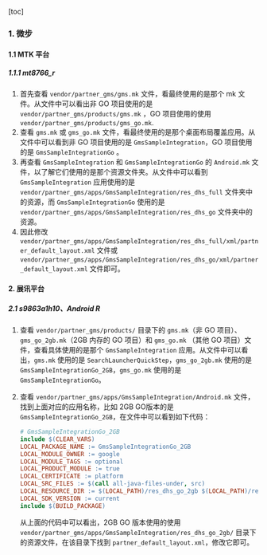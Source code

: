 [toc]

### 1. 微步

#### 1.1 MTK 平台

##### 1.1.1 mt8766_r

1. 首先查看 `vendor/partner_gms/gms.mk` 文件，看最终使用的是那个 mk 文件。从文件中可以看出非 GO 项目使用的是 `vendor/partner_gms/products/gms.mk` ，GO 项目使用的使用 `vendor/partner_gms/products/gms_go.mk`.
2. 查看 `gms.mk` 或 `gms_go.mk` 文件，看最终使用的是那个桌面布局覆盖应用。从文件中可以看到非 GO 项目使用的是 `GmsSampleIntegration`，GO 项目使用的是 `GmsSampleIntegrationGo` 。
3. 再查看 `GmsSampleIntegration` 和 `GmsSampleIntegrationGo` 的 `Android.mk` 文件，以了解它们使用的是那个资源文件夹。从文件中可以看到 `GmsSampleIntegration` 应用使用的是 `vendor/partner_gms/apps/GmsSampleIntegration/res_dhs_full` 文件夹中的资源，而 `GmsSampleIntegrationGo` 使用的是 `vendor/partner_gms/apps/GmsSampleIntegration/res_dhs_go` 文件夹中的资源。
4. 因此修改 `vendor/partner_gms/apps/GmsSampleIntegration/res_dhs_full/xml/partner_default_layout.xml` 文件或 `vendor/partner_gms/apps/GmsSampleIntegration/res_dhs_go/xml/partner_default_layout.xml` 文件即可。

#### 2. 展讯平台

##### 2.1 s9863a1h10、Android R

1. 查看 `vendor/partner_gms/products/` 目录下的 `gms.mk`（非 GO 项目）、`gms_go_2gb.mk`（2GB 内存的 GO 项目）和 `gms_go.mk` （其他 GO 项目）文件，查看具体使用的是那个 `GmsSampleIntegration` 应用。从文件中可以看出，`gms.mk` 使用的是 `SearchLauncherQuickStep`，`gms_go_2gb.mk` 使用的是 `GmsSampleIntegrationGo_2GB`，`gms_go.mk` 使用的是 `GmsSampleIntegrationGo`。

2. 查看 `vendor/partner_gms/apps/GmsSampleIntegration/Android.mk` 文件，找到上面对应的应用名称，比如 2GB GO版本的是 `GmsSampleIntegrationGo_2GB`，在文件中可以看到如下代码：

   ```makefile
   # GmsSampleIntegrationGo_2GB
   include $(CLEAR_VARS)
   LOCAL_PACKAGE_NAME := GmsSampleIntegrationGo_2GB
   LOCAL_MODULE_OWNER := google
   LOCAL_MODULE_TAGS := optional
   LOCAL_PRODUCT_MODULE := true
   LOCAL_CERTIFICATE := platform
   LOCAL_SRC_FILES := $(call all-java-files-under, src)
   LOCAL_RESOURCE_DIR := $(LOCAL_PATH)/res_dhs_go_2gb $(LOCAL_PATH)/res
   LOCAL_SDK_VERSION := current
   include $(BUILD_PACKAGE)
   ```

   从上面的代码中可以看出，2GB GO 版本使用的使用 `vendor/partner_gms/apps/GmsSampleIntegration/res_dhs_go_2gb/` 目录下的资源文件，在该目录下找到 `partner_default_layout.xml`，修改它即可。

   

